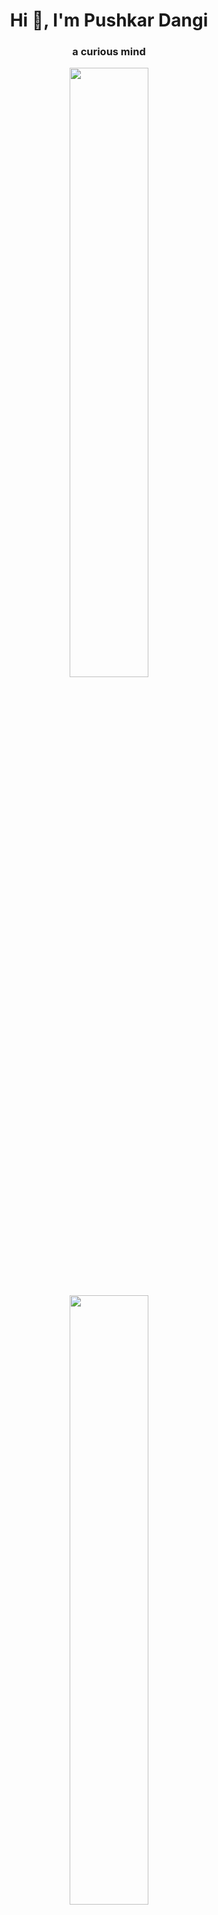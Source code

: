 <h1 align="center">Hi 👋, I'm Pushkar Dangi</h1>
<h3 align="center">a curious mind</h3>

<p align="center">
<img src="https://github-readme-stats.vercel.app/api?username=pushkardangi&show_icons=true&theme=light#gh-dark-mode-only" width="50%" />
</p>

<p align="center">
<img src="https://github-readme-streak-stats.herokuapp.com/?user=pushkardangi&" width="50%" />
<p>

<p align="center">
<img src="https://github-readme-stats.vercel.app/api/top-langs/?username=pushkardangi&layout=compact" />
<p>



<div align="center">
  
<h3> Socials </h3>

[![LinkedIn](https://img.shields.io/badge/linkedin-%230077B5.svg?style=for-the-badge&logo=linkedin&logoColor=white)](https://www.linkedin.com/in/pushkardangi/)
<a href="mailto:pushkardangi.com">
![Gmail](https://img.shields.io/badge/Gmail-D14836?style=for-the-badge&logo=gmail&logoColor=white)
</a>

<h3> Languages </h3>

![C](https://img.shields.io/badge/c-%2300599C.svg?style=for-the-badge&logo=c&logoColor=white)
![C#](https://img.shields.io/badge/c%23-%23239120.svg?style=for-the-badge&logo=c-sharp&logoColor=white)


<h3> Development </h3>

![HTML5](https://img.shields.io/badge/html5-%23E34F26.svg?style=for-the-badge&logo=html5&logoColor=white)
![CSS3](https://img.shields.io/badge/css3-%231572B6.svg?style=for-the-badge&logo=css3&logoColor=white)
![JavaScript](https://img.shields.io/badge/javascript-%23323330.svg?style=for-the-badge&logo=javascript&logoColor=%23F7DF1E)


<h3> Version Control </h3>

![Git](https://img.shields.io/badge/git-%23F05033.svg?style=for-the-badge&logo=git&logoColor=white)
![GitHub](https://img.shields.io/badge/github-%23121011.svg?style=for-the-badge&logo=github&logoColor=white)


<h3> Database </h3>

![MySQL](https://img.shields.io/badge/mysql-%2300f.svg?style=for-the-badge&logo=mysql&logoColor=white)


<h3> Frameworks </h3>

![Bootstrap](https://img.shields.io/badge/bootstrap-%23563D7C.svg?style=for-the-badge&logo=bootstrap&logoColor=white)
![React](https://img.shields.io/badge/react-%2320232a.svg?style=for-the-badge&logo=react&logoColor=%2361DAFB)

<h3> Tools for Productivity </h3>

![Stack Overflow](https://img.shields.io/badge/-Stackoverflow-f48024?style=for-the-badge&logo=stack-overflow&logoColor=white)
![Notion](https://img.shields.io/badge/Notion-%23000000.svg?style=for-the-badge&logo=notion&logoColor=white)
![Visual Studio Code](https://img.shields.io/badge/Visual%20Studio%20Code-0078d7.svg?style=for-the-badge&logo=visual-studio-code&logoColor=white)
![Spotify](https://img.shields.io/badge/Spotify-1ED760?style=for-the-badge&logo=spotify&logoColor=white)
![Brave](https://img.shields.io/badge/Brave-FB542B?style=for-the-badge&logo=Brave&logoColor=white)
![Edge](https://img.shields.io/badge/Edge-0078D7?style=for-the-badge&logo=Microsoft-edge&logoColor=white)
![Canva](https://img.shields.io/badge/Canva-%2300C4CC.svg?style=for-the-badge&logo=Canva&logoColor=white)

</div>
